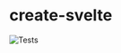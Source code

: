 # create-svelte


![Tests]("https://github.com/calebgasser/svelte-ghblog/workflows/test.yaml/badge.svg")
